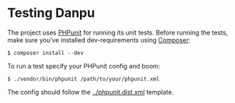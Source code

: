 Testing Danpu
============

The project uses [PHPunit](http://phpunit.de) for running its unit tests. Before running the tests, make sure you've installed dev-requirements using [Composer](http://getcomposer.org):

    $ composer install --dev

 To run a test specify your PHPunit config and boom:

    $ ./vendor/bin/phpunit /path/to/your/phpunit.xml

The config should follow the [../phpunit.dist.xml](https://github.com/gocom/danpu/blob/master/phpunit.dist.xml) template.
